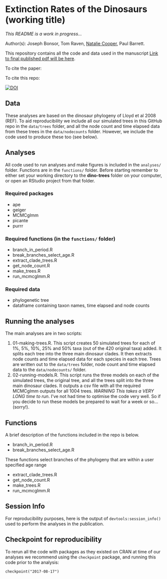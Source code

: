 # Extinction Rates of the Dinosaurs (working title)

*This README is a work in progress...*

Author(s): Joseph Bonsor, Tom Raven, [Natalie Cooper](mailto:natalie.cooper.@nhm.ac.uk), Paul Barrett.  

This repository contains all the code and data used in the manuscript [Link to final published pdf will be here]().

To cite the paper: 
> 

To cite this repo: 
> 

[![DOI]()]()

## Data
These analyses are based on the dinosaur phylogeny of Lloyd et al 2008 (REF). 
To aid reproducibility we include all our simulated trees in this GitHub repo in the `data/trees` folder, and all the node count and time elapsed data from these trees in the `data/nodecounts` folder. However, we include the code used to produce these too (see below).

## Analyses
All code used to run analyses and make figures is included in the `analyses/` folder. Functions are in the `functions/` folder. Before starting remember to either set your working directory to the **dino-trees** folder on your computer, or open an RStudio project from that folder.

### Required packages
* ape
* geiger
* MCMCglmm 
* picante
* purrr

### Required functions (in the `functions/` folder)
* branch_in_period.R         
* break_branches_select_age.R 
* extract_clade_trees.R      
* get_node_count.R            
* make_trees.R                
* run_mcmcglmm.R

### Required data
* phylogenetic tree
* dataframe containing taxon names, time elapsed and node counts

## Running the analyses 
The main analyses are in two scripts:

1. 01-making-trees.R. This script creates 50 simulated trees for each of 1%, 5%, 10%, 25% and 50% taxa (out of the 420 original taxa) added. It splits each tree into the three main dinosaur clades. It then extracts node counts and time elapsed data for each species in each tree. Trees are written out to the `data/trees` folder, node count and time elapsed data to the `data/nodecounts/` folder. 
2. 02-running-models.R. This script runs the three models on each of the simulated trees, the original tree, and all the trees split into the three main dinosaur clades. It outputs a csv file with all the required MCMCglmm outputs for all 1004 trees. *WARNING This takes a VERY LONG time to run*. I've not had time to optimise the code very well. So if you decide to run these models be prepared to wait for a week or so... (sorry!).

## Functions
A brief description of the functions included in the repo is below.

* branch_in_period.R         
* break_branches_select_age.R 

These functions select branches of the phylogeny that are within a user specified age range

* extract_clade_trees.R      
* get_node_count.R            
* make_trees.R                
* run_mcmcglmm.R

## Session Info
For reproducibility purposes, here is the output of `devtools:session_info()` used to perform the analyses in the publication.

## Checkpoint for reproducibility
To rerun all the code with packages as they existed on CRAN at time of our analyses we recommend using the `checkpoint` package, and running this code prior to the analysis:

```{r}
checkpoint("2017-08-17") 
```